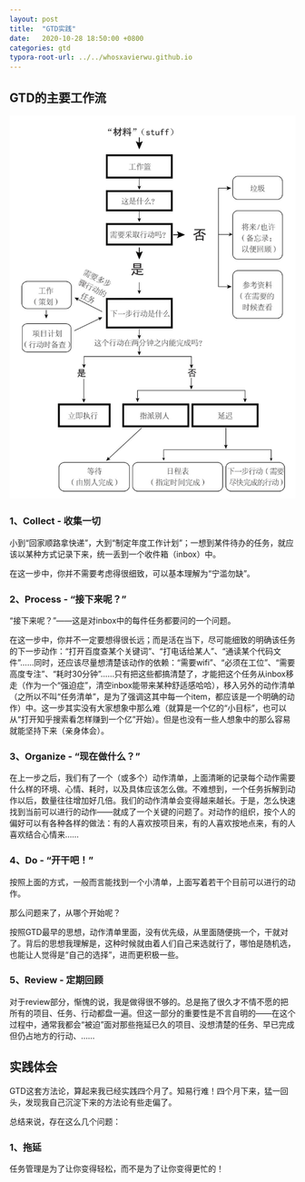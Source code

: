 ```yaml
---
layout: post
title:  "GTD实践"
date:   2020-10-28 18:50:00 +0800
categories: gtd
typora-root-url: ../../whosxavierwu.github.io
---
```


## GTD的主要工作流

![549B9514-E0D3-4716-A21A-24EF573E5F47](/assets/549B9514-E0D3-4716-A21A-24EF573E5F47.png)

### 1、Collect - 收集一切

小到“回家顺路拿快递”，大到“制定年度工作计划”；一想到某件待办的任务，就应该以某种方式记录下来，统一丢到一个收件箱（inbox）中。

在这一步中，你并不需要考虑得很细致，可以基本理解为“宁滥勿缺”。

### 2、Process - “接下来呢？”

“接下来呢？”——这是对inbox中的每件任务都要问的一个问题。

在这一步中，你并不一定要想得很长远；而是活在当下，尽可能细致的明确该任务的下一步动作：“打开百度查某个关键词”、“打电话给某人”、“通读某个代码文件”……同时，还应该尽量想清楚该动作的依赖：“需要wifi”、“必须在工位”、“需要高度专注”、“耗时30分钟”……只有把这些都搞清楚了，才能把这个任务从inbox移走（作为一个“强迫症”，清空inbox能带来某种舒适感哈哈），移入另外的动作清单（之所以不叫“任务清单”，是为了强调这其中每一个item，都应该是一个明确的动作）中。这一步其实没有大家想象中那么难（就算是一个亿的“小目标”，也可以从“打开知乎搜索看怎样赚到一个亿”开始）。但是也没有一些人想象中的那么容易就能坚持下来（亲身体会）。

### 3、Organize - “现在做什么？”

在上一步之后，我们有了一个（或多个）动作清单，上面清晰的记录每个动作需要什么样的环境、心情、耗时，以及具体应该怎么做。不难想到，一个任务拆解到动作以后，数量往往增加好几倍。我们的动作清单会变得越来越长。于是，怎么快速找到当前可以进行的动作——就成了一个关键的问题了。对动作的组织，按个人的偏好可以有各种各样的做法：有的人喜欢按项目来，有的人喜欢按地点来，有的人喜欢结合心情来……

### 4、Do - “开干吧！”

按照上面的方式，一般而言能找到一个小清单，上面写着若干个目前可以进行的动作。

那么问题来了，从哪个开始呢？

按照GTD最早的思想，动作清单里面，没有优先级，从里面随便挑一个，干就对了。背后的思想我理解是，这种时候就由着人们自己来选就行了，哪怕是随机选，也能让人觉得是“自己的选择”，进而更积极一些。

### 5、Review - 定期回顾

对于review部分，惭愧的说，我是做得很不够的。总是拖了很久才不情不愿的把所有的项目、任务、行动都盘一遍。但这一部分的重要性是不言自明的——在这个过程中，通常我都会“被迫”面对那些拖延已久的项目、没想清楚的任务、早已完成但仍占地方的行动、……

## 实践体会

GTD这套方法论，算起来我已经实践四个月了。知易行难！四个月下来，猛一回头，发现我自己沉淀下来的方法论有些走偏了。

总结来说，存在这么几个问题：

### 1、拖延

任务管理是为了让你变得轻松，而不是为了让你变得更忙的！

